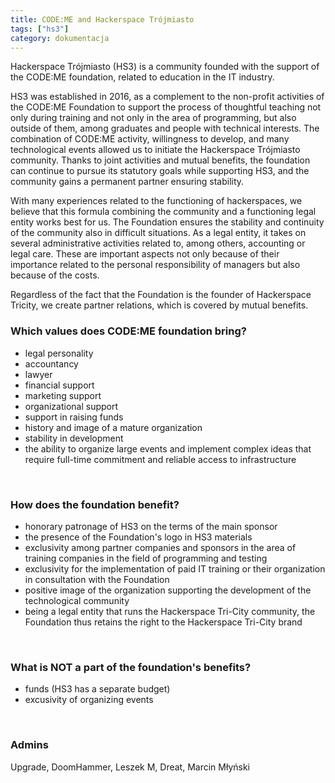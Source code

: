```yaml
---
title: CODE:ME and Hackerspace Trójmiasto
tags: ["hs3"]
category: dokumentacja
---
```


Hackerspace Trójmiasto (HS3) is a community founded with the support of the CODE:ME foundation, related to education in the IT industry.

HS3 was established in 2016, as a complement to the non-profit activities of the CODE:ME Foundation to support the process of thoughtful teaching not only during training and not only in the area of programming, but also outside of them, among graduates and people with technical interests. The combination of CODE:ME activity, willingness to develop, and many technological events allowed us to initiate the Hackerspace Trójmiasto community. Thanks to joint activities and mutual benefits, the foundation can continue to pursue its statutory goals while supporting HS3, and the community gains a permanent partner ensuring stability.

With many experiences related to the functioning of hackerspaces, we believe that this formula combining the community and a functioning legal entity works best for us. The Foundation ensures the stability and continuity of the community also in difficult situations. As a legal entity, it takes on several administrative activities related to, among others, accounting or legal care. These are important aspects not only because of their importance related to the personal responsibility of managers but also because of the costs.

Regardless of the fact that the Foundation is the founder of Hackerspace Tricity, we create partner relations, which is covered by mutual benefits.

### **Which values does CODE:ME foundation bring?**

- legal personality
- accountancy
- lawyer
- financial support
- marketing support
- organizational support
- support in raising funds
- history and image of a mature organization
- stability in development
- the ability to organize large events and implement complex ideas that require full-time commitment and reliable access to infrastructure

&nbsp;

### **How does the foundation benefit?**

- honorary patronage of HS3 on the terms of the main sponsor
- the presence of the Foundation's logo in HS3 materials
- exclusivity among partner companies and sponsors in the area of training companies in the field of programming and testing
- exclusivity for the implementation of paid IT training or their organization in consultation with the Foundation
- positive image of the organization supporting the development of the technological community
- being a legal entity that runs the Hackerspace Tri-City community, the Foundation thus retains the right to the Hackerspace Tri-City brand

&nbsp;



### **What is NOT a part of the foundation's benefits?** 

- funds (HS3 has a separate budget) 
- excusivity of organizing events

&nbsp;

### Admins

Upgrade, DoomHammer, Leszek M, Dreat, Marcin Młyński

